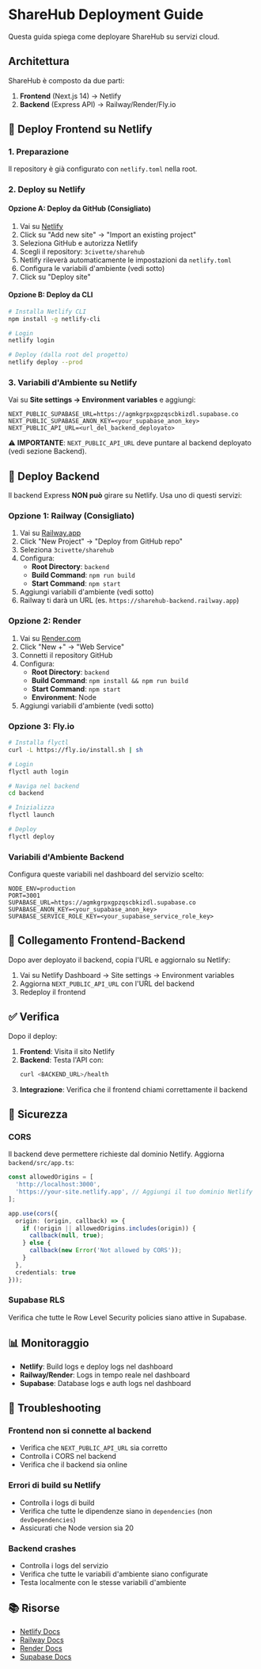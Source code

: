 # ShareHub Deployment Guide

Questa guida spiega come deployare ShareHub su servizi cloud.

## Architettura

ShareHub è composto da due parti:

1. **Frontend** (Next.js 14) → Netlify
2. **Backend** (Express API) → Railway/Render/Fly.io

## 🚀 Deploy Frontend su Netlify

### 1. Preparazione

Il repository è già configurato con `netlify.toml` nella root.

### 2. Deploy su Netlify

#### Opzione A: Deploy da GitHub (Consigliato)

1. Vai su [Netlify](https://app.netlify.com/)
2. Click su "Add new site" → "Import an existing project"
3. Seleziona GitHub e autorizza Netlify
4. Scegli il repository: `3civette/sharehub`
5. Netlify rileverà automaticamente le impostazioni da `netlify.toml`
6. Configura le variabili d'ambiente (vedi sotto)
7. Click su "Deploy site"

#### Opzione B: Deploy da CLI

```bash
# Installa Netlify CLI
npm install -g netlify-cli

# Login
netlify login

# Deploy (dalla root del progetto)
netlify deploy --prod
```

### 3. Variabili d'Ambiente su Netlify

Vai su **Site settings → Environment variables** e aggiungi:

```
NEXT_PUBLIC_SUPABASE_URL=https://agmkgrpxgpzqscbkizdl.supabase.co
NEXT_PUBLIC_SUPABASE_ANON_KEY=<your_supabase_anon_key>
NEXT_PUBLIC_API_URL=<url_del_backend_deployato>
```

⚠️ **IMPORTANTE**: `NEXT_PUBLIC_API_URL` deve puntare al backend deployato (vedi sezione Backend).

## 🔧 Deploy Backend

Il backend Express **NON può** girare su Netlify. Usa uno di questi servizi:

### Opzione 1: Railway (Consigliato)

1. Vai su [Railway.app](https://railway.app/)
2. Click "New Project" → "Deploy from GitHub repo"
3. Seleziona `3civette/sharehub`
4. Configura:
   - **Root Directory**: `backend`
   - **Build Command**: `npm run build`
   - **Start Command**: `npm start`
5. Aggiungi variabili d'ambiente (vedi sotto)
6. Railway ti darà un URL (es. `https://sharehub-backend.railway.app`)

### Opzione 2: Render

1. Vai su [Render.com](https://render.com/)
2. Click "New +" → "Web Service"
3. Connetti il repository GitHub
4. Configura:
   - **Root Directory**: `backend`
   - **Build Command**: `npm install && npm run build`
   - **Start Command**: `npm start`
   - **Environment**: Node
5. Aggiungi variabili d'ambiente (vedi sotto)

### Opzione 3: Fly.io

```bash
# Installa flyctl
curl -L https://fly.io/install.sh | sh

# Login
flyctl auth login

# Naviga nel backend
cd backend

# Inizializza
flyctl launch

# Deploy
flyctl deploy
```

### Variabili d'Ambiente Backend

Configura queste variabili nel dashboard del servizio scelto:

```
NODE_ENV=production
PORT=3001
SUPABASE_URL=https://agmkgrpxgpzqscbkizdl.supabase.co
SUPABASE_ANON_KEY=<your_supabase_anon_key>
SUPABASE_SERVICE_ROLE_KEY=<your_supabase_service_role_key>
```

## 🔗 Collegamento Frontend-Backend

Dopo aver deployato il backend, copia l'URL e aggiornalo su Netlify:

1. Vai su Netlify Dashboard → Site settings → Environment variables
2. Aggiorna `NEXT_PUBLIC_API_URL` con l'URL del backend
3. Redeploy il frontend

## ✅ Verifica

Dopo il deploy:

1. **Frontend**: Visita il sito Netlify
2. **Backend**: Testa l'API con:
   ```bash
   curl <BACKEND_URL>/health
   ```
3. **Integrazione**: Verifica che il frontend chiami correttamente il backend

## 🔐 Sicurezza

### CORS

Il backend deve permettere richieste dal dominio Netlify. Aggiorna `backend/src/app.ts`:

```typescript
const allowedOrigins = [
  'http://localhost:3000',
  'https://your-site.netlify.app', // Aggiungi il tuo dominio Netlify
];

app.use(cors({
  origin: (origin, callback) => {
    if (!origin || allowedOrigins.includes(origin)) {
      callback(null, true);
    } else {
      callback(new Error('Not allowed by CORS'));
    }
  },
  credentials: true
}));
```

### Supabase RLS

Verifica che tutte le Row Level Security policies siano attive in Supabase.

## 📊 Monitoraggio

- **Netlify**: Build logs e deploy logs nel dashboard
- **Railway/Render**: Logs in tempo reale nel dashboard
- **Supabase**: Database logs e auth logs nel dashboard

## 🐛 Troubleshooting

### Frontend non si connette al backend

- Verifica che `NEXT_PUBLIC_API_URL` sia corretto
- Controlla i CORS nel backend
- Verifica che il backend sia online

### Errori di build su Netlify

- Controlla i logs di build
- Verifica che tutte le dipendenze siano in `dependencies` (non `devDependencies`)
- Assicurati che Node version sia 20

### Backend crashes

- Controlla i logs del servizio
- Verifica che tutte le variabili d'ambiente siano configurate
- Testa localmente con le stesse variabili d'ambiente

## 📚 Risorse

- [Netlify Docs](https://docs.netlify.com/)
- [Railway Docs](https://docs.railway.app/)
- [Render Docs](https://render.com/docs)
- [Supabase Docs](https://supabase.com/docs)
